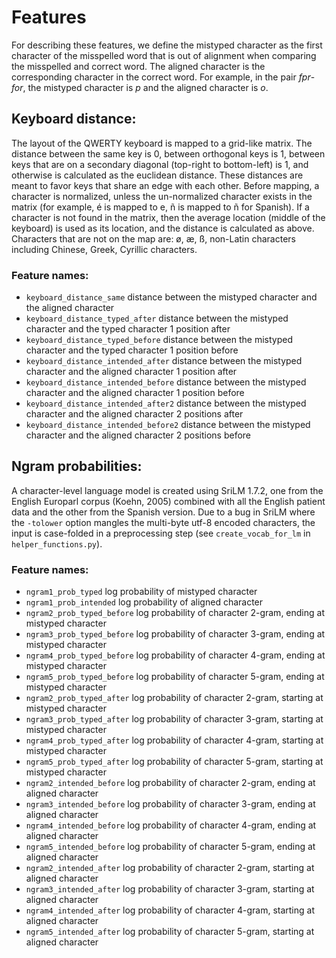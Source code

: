# Features
For describing these features, we define the mistyped character as the first character of the misspelled word that is out of alignment when comparing the misspelled and correct word. The aligned character is the corresponding character in the correct word. For example, in the pair _fpr_-_for_, the mistyped character is _p_ and the aligned character is _o_.

## Keyboard distance: 
The layout of the QWERTY keyboard is mapped to a grid-like matrix. The distance between the same key is 0, between orthogonal keys is 1, between keys that are on a secondary diagonal (top-right to bottom-left) is 1, and otherwise is calculated as the euclidean distance. These distances are meant to favor keys that share an edge with each other.
Before mapping, a character is normalized, unless the un-normalized character exists in the matrix (for example, é is mapped to e, ñ is mapped to ñ for Spanish). If a character is not found in the matrix, then the average location (middle of the keyboard) is used as its location, and the distance is calculated as above. 
Characters that are not on the map are: ø, æ, ß, non-Latin characters including Chinese, Greek, Cyrillic characters.

### Feature names:
- `keyboard_distance_same` distance between the mistyped character and the aligned character
- `keyboard_distance_typed_after` distance between the mistyped character and the typed character 1 position after
- `keyboard_distance_typed_before` distance between the mistyped character and the typed character 1 position before
- `keyboard_distance_intended_after` distance between the mistyped character and the aligned character 1 position after
- `keyboard_distance_intended_before` distance between the mistyped character and the aligned character 1 position before
- `keyboard_distance_intended_after2` distance between the mistyped character and the aligned character 2 positions after
- `keyboard_distance_intended_before2` distance between the mistyped character and the aligned character 2 positions before
        
## Ngram probabilities:
A character-level language model is created using SriLM 1.7.2, one from the English Europarl corpus (Koehn, 2005) combined with all the English patient data and the other from the Spanish version. Due to a bug in SriLM where the `-tolower` option mangles the multi-byte utf-8 encoded characters, the input is case-folded in a preprocessing step (see `create_vocab_for_lm` in `helper_functions.py`).

### Feature names:
- `ngram1_prob_typed` log probability of mistyped character
- `ngram1_prob_intended` log probability of aligned character
- `ngram2_prob_typed_before` log probability of character 2-gram, ending at mistyped character
- `ngram3_prob_typed_before` log probability of character 3-gram, ending at mistyped character
- `ngram4_prob_typed_before` log probability of character 4-gram, ending at mistyped character
- `ngram5_prob_typed_before` log probability of character 5-gram, ending at mistyped character
- `ngram2_prob_typed_after` log probability of character 2-gram, starting at mistyped character
- `ngram3_prob_typed_after` log probability of character 3-gram, starting at mistyped character
- `ngram4_prob_typed_after` log probability of character 4-gram, starting at mistyped character
- `ngram5_prob_typed_after` log probability of character 5-gram, starting at mistyped character
- `ngram2_intended_before` log probability of character 2-gram, ending at aligned character
- `ngram3_intended_before` log probability of character 3-gram, ending at aligned character
- `ngram4_intended_before` log probability of character 4-gram, ending at aligned character
- `ngram5_intended_before` log probability of character 5-gram, ending at aligned character
- `ngram2_intended_after` log probability of character 2-gram, starting at aligned character
- `ngram3_intended_after` log probability of character 3-gram, starting at aligned character
- `ngram4_intended_after` log probability of character 4-gram, starting at aligned character
- `ngram5_intended_after` log probability of character 5-gram, starting at aligned character 